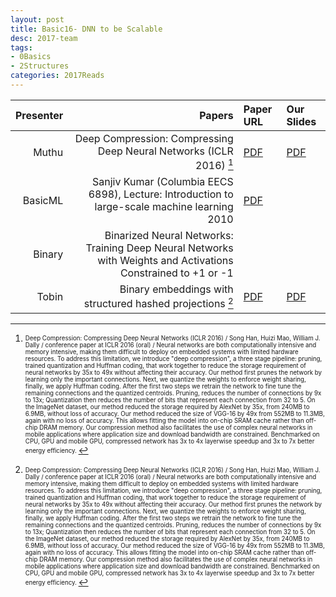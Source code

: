 ```yaml
---
layout: post
title: Basic16- DNN to be Scalable 
desc: 2017-team
tags:
- 0Basics
- 2Structures
categories: 2017Reads
---
```


| Presenter | Papers | Paper URL|  Our Slides |
| -----: | -------------------------------------: | :----- | :----- |
| Muthu |  Deep Compression: Compressing Deep Neural Networks (ICLR 2016) [^1]| [PDF](https://arxiv.org/abs/1510.00149) |  [PDF]({{site.baseurl}}/MoreTalksTeam/Un17/Muthu-Compression.pdf) | 
| BasicML | Sanjiv Kumar (Columbia EECS 6898), Lecture: Introduction to large-scale machine learning 2010 | [PDF](http://www.sanjivk.com/EECS6898/Intro_compressed.pdf) | |
| Binary | Binarized Neural Networks: Training Deep Neural Networks with Weights and Activations Constrained to +1 or -1 | | | 
| Tobin | Binary embeddings with structured hashed projections [^1] | [PDF](https://arxiv.org/abs/1511.05212) | [PDF]({{site.baseurl}}/MoreTalksTeam/Un17/Tobin-BinaryEmbedding.pdf) |
 

[^1]: <sub><sup> Deep Compression: Compressing Deep Neural Networks (ICLR 2016) / Song Han, Huizi Mao, William J. Dally / conference paper at ICLR 2016 (oral) / Neural networks are both computationally intensive and memory intensive, making them difficult to deploy on embedded systems with limited hardware resources. To address this limitation, we introduce "deep compression", a three stage pipeline: pruning, trained quantization and Huffman coding, that work together to reduce the storage requirement of neural networks by 35x to 49x without affecting their accuracy. Our method first prunes the network by learning only the important connections. Next, we quantize the weights to enforce weight sharing, finally, we apply Huffman coding. After the first two steps we retrain the network to fine tune the remaining connections and the quantized centroids. Pruning, reduces the number of connections by 9x to 13x; Quantization then reduces the number of bits that represent each connection from 32 to 5. On the ImageNet dataset, our method reduced the storage required by AlexNet by 35x, from 240MB to 6.9MB, without loss of accuracy. Our method reduced the size of VGG-16 by 49x from 552MB to 11.3MB, again with no loss of accuracy. This allows fitting the model into on-chip SRAM cache rather than off-chip DRAM memory. Our compression method also facilitates the use of complex neural networks in mobile applications where application size and download bandwidth are constrained. Benchmarked on CPU, GPU and mobile GPU, compressed network has 3x to 4x layerwise speedup and 3x to 7x better energy efficiency. </sup></sub>